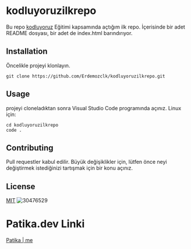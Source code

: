 # kodluyoruzilkrepo
Bu repo [kodluyoruz](https://kodluyoruz.org/tr/kodluyoruz/) Eğitimi kapsamında açtığım ilk repo. İçerisinde bir adet README dosyası, bir adet de index.html barındırıyor.

## Installation
Öncelikle projeyi klonlayın.
```
git clone https://github.com/Erdemozclk/kodluyoruzilkrepo.git
```

## Usage
projeyi cloneladıktan sonra Visual Studio Code programında açınız.
Linux için:
```
cd kodluyoruzilkrepo
code .
```

## Contributing
Pull requestler kabul edilir. Büyük değişiklikler için, lütfen önce neyi değiştirmek istediğinizi tartışmak için bir konu açınız.
## License
[MIT](https://choosealicense.com/licenses/mit/)
![30476529](https://user-images.githubusercontent.com/45388123/208701837-34c3d195-a0d8-4a38-8502-5d87fb0697ba.png)
# Patika.dev Linki
[Patika | me](https://app.patika.dev/erdox)
